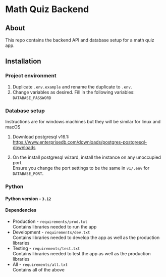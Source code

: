 # Math Quiz Backend

## About

This repo contains the backend API and database setup for a math quiz app.

## Installation

### Project environment

1. Duplicate `.env.example` and rename the duplicate to `.env`.
2. Change variables as desired. Fill in the following variables:  
  `DATABASE_PASSWORD`

### Database setup

Instructions are for windows machines but they will be similar for linux and macOS

1. Download postgresql v16.1:  
  <https://www.enterprisedb.com/downloads/postgres-postgresql-downloads>

2. On the install postgresql wizard, install the instance on any unoccupied port.  
  Ensure you change the port settings to be the same in `v1/.env` for `DATABASE_PORT`.

### Python

#### Python version - `3.12`

#### Dependencies

- Production - `requirements/prod.txt`  
  Contains libraries needed to run the app
- Development - `requirements/dev.txt`  
  Contains libraries needed to develop the app as well as the production libraries
- Testing - `requirements/test.txt`  
  Contains libraries needed to test the app  as well as the production libraries
- All - `requirements/all.txt`  
  Contains all of the above
